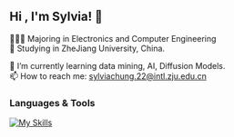 ## Hi , I'm Sylvia! 👋

👩🏻‍💻 Majoring in Electronics and Computer Engineering<br/>
🔭 Studying in ZheJiang University, China. <br/>

🌱 I’m currently learning data mining, AI, Diffusion Models.<br/>
📫 How to reach me: sylviachung.22@intl.zju.edu.cn<br/>
  
### Languages & Tools 
[![My Skills](https://skillicons.dev/icons?i=c,cpp,py,matlab,pytorch,ubuntu,anaconda,linux)](https://skillicons.dev)

<!--
**sylviaaacys/sylviaaacys** is a ✨ _special_ ✨ repository because its `README.md` (this file) appears on your GitHub profile.

Here are some ideas to get you started:

- 🔭 I’m currently working on ...
- 🌱 I’m currently learning ...
- 👯 I’m looking to collaborate on ...
- 🤔 I’m looking for help with ...
- 💬 Ask me about ...
- 📫 How to reach me: ...
- 😄 Pronouns: ...
- ⚡ Fun fact: ...
-->

